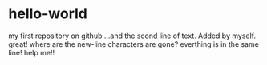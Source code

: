 # hello-world
my first repository on github
...and the scond line of text. Added by myself. great!
where are the new-line characters are gone? everthing is in the same line! help me!!
